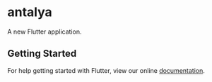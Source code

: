 # antalya

A new Flutter application.

## Getting Started

For help getting started with Flutter, view our online
[documentation](https://flutter.io/).
